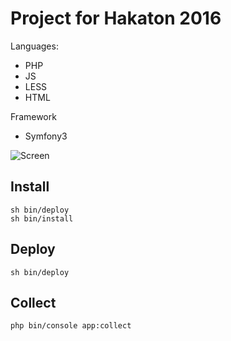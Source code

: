 Project for Hakaton 2016
==

Languages:
* PHP
* JS
* LESS
* HTML

Framework
* Symfony3

![Screen](/screen)

## Install
```
sh bin/deploy
sh bin/install
```

## Deploy
```
sh bin/deploy
```

## Collect
```bash
php bin/console app:collect
```
